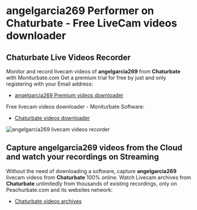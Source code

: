 # angelgarcia269 Performer on Chaturbate - Free LiveCam videos downloader

## Chaturbate Live Videos Recorder

Monitor and record livecam videos of **angelgarcia269** from **Chaturbate** with Moniturbate.com
Get a premium trial for free by just and only registering with your Email address:
* [angelgarcia269 Premium videos downloader](https://moniturbate.com/request-demo-licence-key.html)

Free livecam videos downloader - Moniturbate Software:
* [Chaturbate videos downloader](https://moniturbate.com/moniturbate-download-software.html)

![angelgarcia269 livecam videos recorder](https://peachurnet.com/templates/moniturbate-software.png)


## Capture angelgarcia269 videos from the Cloud and watch your recordings on Streaming

Without the need of downloading a software, capture **angelgarcia269** livecam videos from **Chaturbate** 100% online.
Watch Livecam archives from **Chaturbate** unlimitedly from thousands of existing recordings, only on Peachurbate.com and its websites network:
* [Chaturbate videos archives](https://peachurnet.com/)